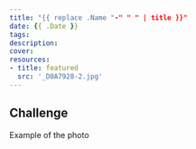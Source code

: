 ```yaml
---
title: "{{ replace .Name "-" " " | title }}"
date: {{ .Date }}
tags:
description:
cover:
resources:
- title: featured
  src: '_D0A7928-2.jpg'
---
```


## Challenge
Example of the photo
